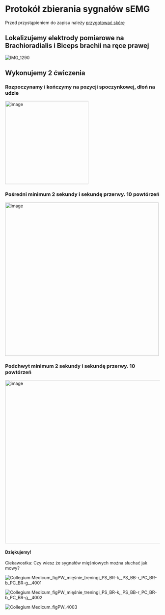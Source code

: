 # Protokół zbierania sygnałów sEMG
Przed przystąpieniem do zapisu należy [przygotować skórę](https://github.com/informacja/EMG/tree/master/matlab/instrukcja#przygotowanie-przed-zbieraniem-sygnałów)

## Lokalizujemy elektrody pomiarowe na Brachioradialis i Biceps brachii na ręce prawej

![IMG_1290](https://github.com/informacja/Collegium-Medicum/assets/22752828/6fe0a35f-5fc2-4176-a360-d1bd977ee462)

## Wykonujemy 2 ćwiczenia

### Rozpoczynamy i kończymy na pozycji spoczynkowej, dłoń na udzie

<img width="271" alt="image" src="https://github.com/informacja/Collegium-Medicum/assets/22752828/4d13381d-3231-4615-ac92-0ffbe27b38eb">

### Pośredni minimum 2 sekundy i sekundę przerwy. 10 powtórzeń

<img width="500" alt="image" src="https://github.com/informacja/Collegium-Medicum/assets/22752828/49ca96bc-7276-4356-9248-0b9ac56e689b">

### Podchwyt minimum 2 sekundy i sekundę przerwy. 10 powtórzeń

<img width="532" alt="image" src="https://github.com/informacja/Collegium-Medicum/assets/22752828/68a00cbc-4290-47a8-a9dc-cbc93f842548">

#### Dziękujemy!
Ciekawostka:
Czy wiesz że sygnałów mięśniowych można słuchać jak mowy?


![Collegium Medicum_figPW_mięśnie_treningi_PS_BR-k,_PS_BB-r_PC_BR-b_PC_BR-g__4001](https://github.com/informacja/Collegium-Medicum/assets/22752828/0ee8d68f-e5d9-43f6-8d50-8ed5f944c83a)

![Collegium Medicum_figPW_mięśnie_treningi_PS_BR-k,_PS_BB-r_PC_BR-b_PC_BR-g__4002](https://github.com/informacja/Collegium-Medicum/assets/22752828/941510bd-a01a-42ca-b5f6-426b97f8751f)

![Collegium Medicum_figPW_4003](https://github.com/informacja/Collegium-Medicum/assets/22752828/3c417af5-54a6-4009-b350-72453b6d7115)
